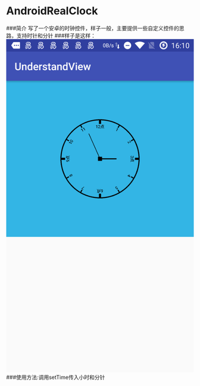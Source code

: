 # AndroidRealClock
###简介
写了一个安卓的时钟控件，样子一般，主要提供一些自定义控件的思路，支持时针和分针
###样子是这样：
![](clock.png)
###使用方法:调用setTime传入小时和分针
